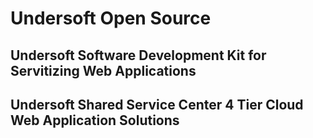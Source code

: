 # Undersoft Open Source
## Undersoft Software Development Kit for Servitizing Web Applications
## Undersoft Shared Service Center 4 Tier Cloud Web Application Solutions
